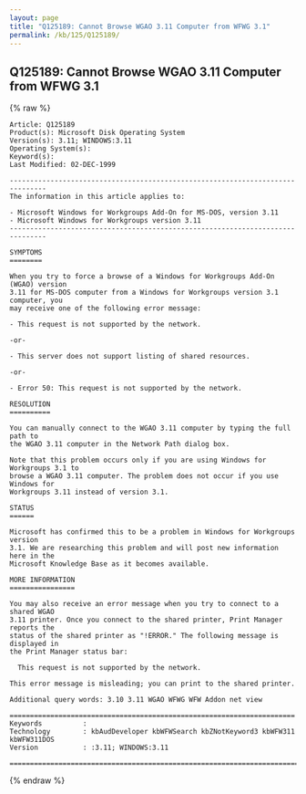 ```yaml
---
layout: page
title: "Q125189: Cannot Browse WGAO 3.11 Computer from WFWG 3.1"
permalink: /kb/125/Q125189/
---
```


## Q125189: Cannot Browse WGAO 3.11 Computer from WFWG 3.1

{% raw %}

	Article: Q125189
	Product(s): Microsoft Disk Operating System
	Version(s): 3.11; WINDOWS:3.11
	Operating System(s): 
	Keyword(s): 
	Last Modified: 02-DEC-1999
	
	-------------------------------------------------------------------------------
	The information in this article applies to:
	
	- Microsoft Windows for Workgroups Add-On for MS-DOS, version 3.11 
	- Microsoft Windows for Workgroups version 3.11 
	-------------------------------------------------------------------------------
	
	SYMPTOMS
	========
	
	When you try to force a browse of a Windows for Workgroups Add-On (WGAO) version
	3.11 for MS-DOS computer from a Windows for Workgroups version 3.1 computer, you
	may receive one of the following error message:
	
	- This request is not supported by the network.
	
	-or-
	
	- This server does not support listing of shared resources.
	
	-or-
	
	- Error 50: This request is not supported by the network.
	
	RESOLUTION
	==========
	
	You can manually connect to the WGAO 3.11 computer by typing the full path to
	the WGAO 3.11 computer in the Network Path dialog box.
	
	Note that this problem occurs only if you are using Windows for Workgroups 3.1 to
	browse a WGAO 3.11 computer. The problem does not occur if you use Windows for
	Workgroups 3.11 instead of version 3.1.
	
	STATUS
	======
	
	Microsoft has confirmed this to be a problem in Windows for Workgroups version
	3.1. We are researching this problem and will post new information here in the
	Microsoft Knowledge Base as it becomes available.
	
	MORE INFORMATION
	================
	
	You may also receive an error message when you try to connect to a shared WGAO
	3.11 printer. Once you connect to the shared printer, Print Manager reports the
	status of the shared printer as "!ERROR." The following message is displayed in
	the Print Manager status bar:
	
	  This request is not supported by the network.
	
	This error message is misleading; you can print to the shared printer.
	
	Additional query words: 3.10 3.11 WGAO WFWG WFW Addon net view
	
	======================================================================
	Keywords          :  
	Technology        : kbAudDeveloper kbWFWSearch kbZNotKeyword3 kbWFW311 kbWFW311DOS
	Version           : :3.11; WINDOWS:3.11
	
	=============================================================================
	

{% endraw %}
